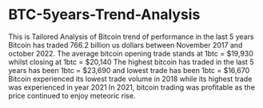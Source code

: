 # BTC-5years-Trend-Analysis
This is Tailored Analysis of Bitcoin trend of performance in the last 5 years 
Bitcoin has traded 766.2 billion us dollars between November 2017 and october 2022.
The average bitcoin opening trade stands at 1btc = $19,930 whilst closing at 1btc = $20,140
The highest bitcoin has traded in the last 5 years has been 1btc = $23,690 and lowest trade has been 1btc = $16,670
Bitcoin experienced its lowest trade volume in 2018 while its highest trade was experienced in year 2021
In 2021, bitcoin trading was profitable as the price continued to enjoy meteoric rise.
